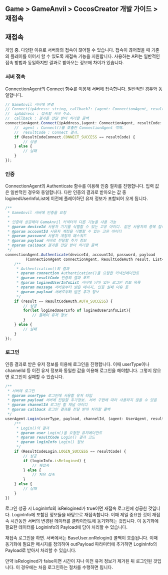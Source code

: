 ## Game > GameAnvil > CocosCreator 개발 가이드 > 재접속

## 재접속

게임 중. 다양한 이유로 서버와의 접속이 끊어질 수 있습니다. 접속이 끊어졌을 때 기존의 플레이를 이어서 할 수 있도록 재접속 기능을 지원합니다. 사용하는 API는 일반적인 접속 방법과 동일하지만 결과로 받아오는 정보에 차이가 있습니다. 

### 서버 접속

ConnectionAgent의 Connect 함수를 이용해 서버에 접속합니다. 일반적인 경우와 동일합니다. 

```typescript
// GameAnvil 서버에 연결
// Connect(ipAdress: string, callback?: (agent: ConnectionAgent, resultCode: ResultCodeConnect) => void): void;
//  ipAddress : 접속할 서버 주소. 
//  callback : 결과를 전달 받아 처리할 콜백
connectionAgent.Connect(ipAddress,(agent: ConnectionAgent, resultCode: ResultCodeConnect) => {
    //  agent : Connect()를 호출한 ConnectionAgent 객체.
	//  resultCode : Connect 결과.
    if (ResultCodeConnect.CONNECT_SUCCESS == resultCode) {
        // 성공
    } else {
        // 실패
    }
});
```

### 인증

ConnectionAgent의 Authenticate 함수를 이용해 인증 절차를 진행합니다. 입력 값은 일반적인 경우와 동일합니다. 다만 인증의 결과로 받아오는 값 중 loginedUserInfoList에 이전에 플레이하던 유저 정보가 포함되어 오게 됩니다. 

```typescript
/**
 * GameAnvil 서버에 인증을 요청
 * 
 * 인증에 성공해야 GameAnvil 커넥터의 다른 기능을 사용 가능
 * @param deviceId 사용자 기기를 식별할 수 있는 고유 아이디. 같은 사용자의 중복 접속을 체크하는 데 사용
 * @param accountId 사용자 계정을 식별할 수 있는 고유 아이디
 * @param password 사용자 계정의 패스워드
 * @param payload 서버로 전달할 추가 정보
 * @param callback 결과를 전달 받아 처리할 콜백
 */
connectionAgent.Authenticate(deviceId, accountId, password, payload
         (ConnectionAgent connectionAgent, ResultCodeAuth result, List<ConnectionAgent.LoginedUserInfo> loginedUserInfoList, string message, Payload payload) => {
    /**
     * Authentication()의 결과
     * @param connection Authentication()을 요청한 커넥션에이전트
     * @param resultCode 인증의 결과 코드
     * @param loginedUserInfoList 서버에 남아 있는 로그인 정보 목록
     * @param message 서버로부터 받은 메시지, 인증 실패 이유 등
     * @param payload 서버로부터 받은 추가 정보
     */
    if (result == ResultCodeAuth.AUTH_SUCCESS) {
		// 성공
        for(let loginedUserInfo of loginedUserInfoList){
            // 플레이 유저 정보
        }
    } else {
		// 실패
    }
});
```



### 로그인

인증 결과로 받은 유저 정보를 이용해 로그인을 진행합니다. 이때 userType이나 channelId 등 이전 유저 정보와 동일한 값을 이용해 로그인을 해야합니다. 그렇지 않으면 로그인이 실패할 수 있습니다. 

```typescript
/**
 * 서버에 로그인
 * @param userType 로그인에 사용할 유저 타입
 * @param payload 서버에 전달할 추가정보. 서버 구현에 따라 사용하지 않을 수 있음
 * @param channelId 로그인 할 채널 아이디
 * @param callback 로그인 결과를 전달 받아 처리할 콜백
 */
userAgent.Login(userType, payload, channelId, (agent: UserAgent, resultCode: ResultCodeLogin, loginInfo: LoginInfo)=>{
    /**
     * Login()의 결과
     * @param user Login()을 요청한 유저에이전트
     * @param resultCode Login() 결과 코드 
     * @param loginInfo Login() 정보
     */
    if (ResultCodeLogin.LOGIN_SUCCESS == resultCode) {
        // 성공
        if (loginInfo.isRelogined) {
            // 재접속
        } else {
            // 처음 접속
        }
    } else {
        // 실패
    }
})
```

로그인 성공 시 LoginInfo의 isRelogined가 true이면 재접속 로그인에 성공한 것입니다. LoginInfo에 포함된 정보들을 바탕으로 재접속합니다. 이때 제일 중요한 것이 재접속 시간동안 서버의 변경된 데이터를 클라이언트에 동기화하는 것입니다. 이 동기화에 필요한 데이터를 LoginInfo의 Payload에 담아 처리할 수 있습니다.  

재접속 로그인을 하면. 서버에서는 BaseUser.onRelogin() 콜백이 호출됩니다. 이때 동기화에 필요한 메시지를 정의하여 outPayload 파라미터에 추가하면 LoginInfo의 Payload로 받아서 처리할 수 있습니다. 

만약 isRelogined가 false이면 시간이 지나 이전 유저 정보가 제거된 뒤 로그인된 것입니다. 이 경우에는 처음 로그인하는 절차를 수행하면 됩니다. 
